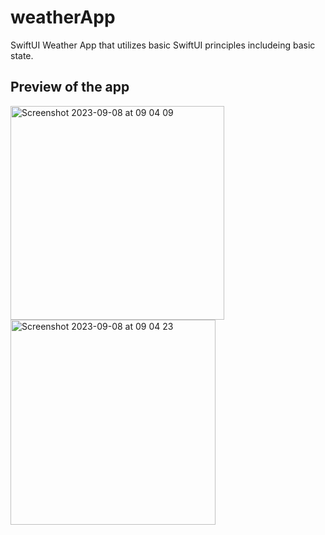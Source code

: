 # weatherApp
SwiftUI Weather App that utilizes basic SwiftUI principles includeing basic state.

## Preview of the app
<img width="342" alt="Screenshot 2023-09-08 at 09 04 09" src="https://github.com/andrewaustin12/weatherApp/assets/60279881/4993fbe3-b2bc-4e3b-9c66-2247c9bd0bee">
<img width="328" alt="Screenshot 2023-09-08 at 09 04 23" src="https://github.com/andrewaustin12/weatherApp/assets/60279881/f12f4c10-c37b-4da7-9ff4-0dd42812b6df">
